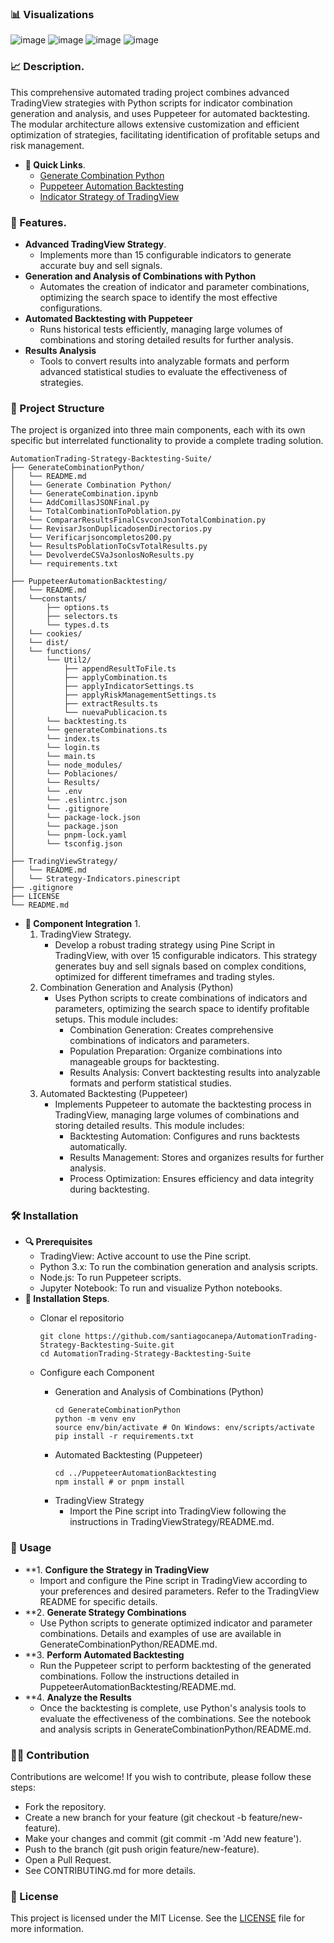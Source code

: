 ### 📊 Visualizations
![image](https://github.com/user-attachments/assets/b010edf3-5c6f-4c78-9410-bbe50daf1c42)
![image](https://github.com/user-attachments/assets/9553eb5f-d0ba-485a-99c0-e7f8f2a994f9)
![image](https://github.com/user-attachments/assets/8a423216-0c8e-4e37-86bb-aacafb8d35f3)
![image](https://github.com/user-attachments/assets/39c03c50-b0b7-42fb-b6ed-0861bab68386)

### 📈 Description.
This comprehensive automated trading project combines advanced TradingView strategies with Python scripts for indicator combination generation and analysis, and uses Puppeteer for automated backtesting. The modular architecture allows extensive customization and efficient optimization of strategies, facilitating identification of profitable setups and risk management.

   - **🔗 Quick Links**.
       - [Generate Combination Python](https://github.com/santiagocanepa/AutomationTrading-Strategy-Backtesting-Suite/blob/main/Generate%20Combination%20Python/README.md)
       - [Puppeteer Automation Backtesting](https://github.com/santiagocanepa/AutomationTrading-Strategy-Backtesting-Suite/blob/main/Puppeteer%20Automation%20Backtesting/README.md)
       - [Indicator Strategy of TradingView](https://github.com/santiagocanepa/AutomationTrading-Strategy-Backtesting-Suite/blob/main/Indicator%20Strategy%20of%20TradingView/README.md)


### 🚀 Features.
   - **Advanced TradingView Strategy**.
       - Implements more than 15 configurable indicators to generate accurate buy and sell signals.
   - **Generation and Analysis of Combinations with Python**
       - Automates the creation of indicator and parameter combinations, optimizing the search space to identify the most effective configurations.
   - **Automated Backtesting with Puppeteer**
       - Runs historical tests efficiently, managing large volumes of combinations and storing detailed results for further analysis.
   - **Results Analysis**
       - Tools to convert results into analyzable formats and perform advanced statistical studies to evaluate the effectiveness of strategies.


### 📁 Project Structure
The project is organized into three main components, each with its own specific but interrelated functionality to provide a complete trading solution.


```plaintext
AutomationTrading-Strategy-Backtesting-Suite/
├── GenerateCombinationPython/
│   └── README.md
│   └── Generate Combination Python/
│   └── GenerateCombination.ipynb
│   └── AddComillasJSONFinal.py
│   └── TotalCombinationToPoblation.py
│   └── CompararResultsFinalCsvconJsonTotalCombination.py
│   └── RevisarJsonDuplicadosenDirectorios.py
│   └── Verificarjsoncompletos200.py
│   └── ResultsPoblationToCsvTotalResults.py
│   └── DevolverdeCSVaJsonlosNoResults.py
│   └── requirements.txt
│
├── PuppeteerAutomationBacktesting/
│   └── README.md
│   └──constants/
│       ├── options.ts
│       ├── selectors.ts
│       └── types.d.ts
│   └── cookies/
│   └── dist/
│   └── functions/
│       └── Util2/
│           ├── appendResultToFile.ts
│           ├── applyCombination.ts
│           ├── applyIndicatorSettings.ts
│           ├── applyRiskManagementSettings.ts
│           ├── extractResults.ts
│           └── nuevaPublicacion.ts
│       └── backtesting.ts
│       └── generateCombinations.ts
│       └── index.ts
│       └── login.ts
│       └── main.ts
│       └── node_modules/
│       └── Poblaciones/
│       └── Results/
│       └── .env
│       └── .eslintrc.json
│       └── .gitignore
│       └── package-lock.json
│       └── package.json
│       └── pnpm-lock.yaml
│       └── tsconfig.json
│
├── TradingViewStrategy/
│   └── README.md
│   └── Strategy-Indicators.pinescript
├── .gitignore
├── LICENSE
└── README.md
```



   - **🔧 Component Integration** 1.
       1. TradingView Strategy.
           - Develop a robust trading strategy using Pine Script in TradingView, with over 15 configurable indicators. This strategy generates buy and sell signals based on complex conditions, optimized for different timeframes and trading styles.
       2. Combination Generation and Analysis (Python)
           - Uses Python scripts to create combinations of indicators and parameters, optimizing the search space to identify profitable setups. This module includes:
               - Combination Generation: Creates comprehensive combinations of indicators and parameters.
               - Population Preparation: Organize combinations into manageable groups for backtesting.
               - Results Analysis: Convert backtesting results into analyzable formats and perform statistical studies.
       3. Automated Backtesting (Puppeteer)
           - Implements Puppeteer to automate the backtesting process in TradingView, managing large volumes of combinations and storing detailed results. This module includes:
               - Backtesting Automation: Configures and runs backtests automatically.
               - Results Management: Stores and organizes results for further analysis.
               - Process Optimization: Ensures efficiency and data integrity during backtesting.

### 🛠️ Installation
   - **🔍 Prerequisites**
       - TradingView: Active account to use the Pine script.
       - Python 3.x: To run the combination generation and analysis scripts.
       - Node.js: To run Puppeteer scripts.
       - Jupyter Notebook: To run and visualize Python notebooks.
   - **📝 Installation Steps**.
       - Clonar el repositorio
           ```
           git clone https://github.com/santiagocanepa/AutomationTrading-Strategy-Backtesting-Suite.git
           cd AutomationTrading-Strategy-Backtesting-Suite
           ```

       - Configure each Component
           - Generation and Analysis of Combinations (Python)
               ```
               cd GenerateCombinationPython
               python -m venv env
               source env/bin/activate # On Windows: env/scripts/activate
               pip install -r requirements.txt
               ```
           - Automated Backtesting (Puppeteer)
               ```
               cd ../PuppeteerAutomationBacktesting
               npm install # or pnpm install
               ```
           - TradingView Strategy
               - Import the Pine script into TradingView following the instructions in TradingViewStrategy/README.md.

### 🧩 Usage
   - **1. **Configure the Strategy in TradingView**
       - Import and configure the Pine script in TradingView according to your preferences and desired parameters. Refer to the TradingView README for specific details.
   - **2. **Generate Strategy Combinations**
       - Use Python scripts to generate optimized indicator and parameter combinations. Details and examples of use are available in GenerateCombinationPython/README.md.
   - **3. **Perform Automated Backtesting**
       - Run the Puppeteer script to perform backtesting of the generated combinations. Follow the instructions detailed in PuppeteerAutomationBacktesting/README.md.
   - **4. **Analyze the Results**
       - Once the backtesting is complete, use Python's analysis tools to evaluate the effectiveness of the combinations. See the notebook and analysis scripts in GenerateCombinationPython/README.md.
    

### 🧑‍💻 Contribution
Contributions are welcome! If you wish to contribute, please follow these steps:
   - Fork the repository.
   - Create a new branch for your feature (git checkout -b feature/new-feature).
   - Make your changes and commit (git commit -m 'Add new feature').
   - Push to the branch (git push origin feature/new-feature).
   - Open a Pull Request.
   - See CONTRIBUTING.md for more details.

### 📄 License
This project is licensed under the MIT License. See the [LICENSE](https://github.com/santiagocanepa/AutomationTrading-Strategy-Backtesting-Suite/blob/main/LICENSE) file for more information.
